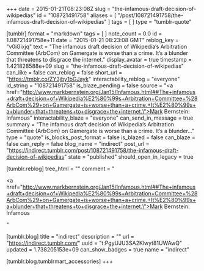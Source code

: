 +++
date = 2015-01-21T08:23:08Z
slug = "the-infamous-draft-decision-of-wikipedias"
id = "108721491758"
aliases = [ "/post/108721491758/the-infamous-draft-decision-of-wikipedias" ]
tags = [ ]
type = "tumblr-quote"

[tumblr]
format = "markdown"
tags = [ ]
note_count = 0.0
id = 1.08721491758e+11
date = "2015-01-21 08:23:08 GMT"
reblog_key = "v0iGixjq"
text = "The infamous draft decision of Wikipedia’s Arbitration Committee (ArbCom) on Gamergate is worse than a crime. It’s a blunder that threatens to disgrace the internet."
display_avatar = true
timestamp = 1.421828588e+09
slug = "the-infamous-draft-decision-of-wikipedias"
can_like = false
can_reblog = false
short_url = "https://tmblr.co/ZY3jby1bGJayk"
interactability_reblog = "everyone"
id_string = "108721491758"
is_blaze_pending = false
source = "<a href=\"http://www.markbernstein.org/Jan15/Infamous.html##The+infamous+draft+decision+of+Wikipedia%E2%80%99s+Arbitration+Committee+%28ArbCom%29+on+Gamergate+is+worse+than+a+crime.+It%E2%80%99s+a+blunder+that+threatens+to+disgrace+the+internet.\">Mark Bernstein: Infamous</a>"
interactability_blaze = "everyone"
can_send_in_message = true
summary = "The infamous draft decision of Wikipedia’s Arbitration Committee (ArbCom) on Gamergate is worse than a crime. It’s a blunder..."
type = "quote"
is_blocks_post_format = false
is_blazed = false
can_blaze = false
can_reply = false
blog_name = "indirect"
post_url = "https://indirect.tumblr.com/post/108721491758/the-infamous-draft-decision-of-wikipedias"
state = "published"
should_open_in_legacy = true

[tumblr.reblog]
tree_html = ""
comment = "<p><a href=\"http://www.markbernstein.org/Jan15/Infamous.html##The+infamous+draft+decision+of+Wikipedia%E2%80%99s+Arbitration+Committee+%28ArbCom%29+on+Gamergate+is+worse+than+a+crime.+It%E2%80%99s+a+blunder+that+threatens+to+disgrace+the+internet.\">Mark Bernstein: Infamous</a></p>"

[tumblr.blog]
title = "indirect"
description = ""
url = "https://indirect.tumblr.com/"
uuid = "t:PgyUJU3SA2Klwyt81UWAwQ"
updated = 1.738205153e+09
can_show_badges = true
name = "indirect"

[tumblr.blog.tumblrmart_accessories]
+++
